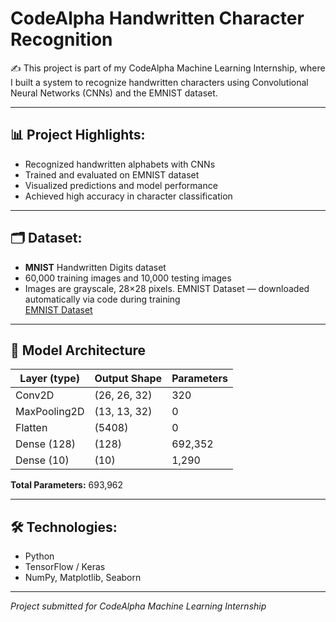 # CodeAlpha Handwritten Character Recognition

✍️ This project is part of my CodeAlpha Machine Learning Internship, where I built a system to recognize handwritten characters using Convolutional Neural Networks (CNNs) and the EMNIST dataset.

---

## 📊 Project Highlights:
- Recognized handwritten alphabets with CNNs
- Trained and evaluated on EMNIST dataset
- Visualized predictions and model performance
- Achieved high accuracy in character classification

---

## 🗂 Dataset:
- **MNIST** Handwritten Digits dataset  
- 60,000 training images and 10,000 testing images  
- Images are grayscale, 28×28 pixels.
EMNIST Dataset — downloaded automatically via code during training  
[EMNIST Dataset](https://www.nist.gov/itl/products-and-services/emnist-dataset)


---

## 🧠 Model Architecture
| Layer (type)   | Output Shape  | Parameters |
|---------------|--------------|------------|
| Conv2D        | (26, 26, 32) | 320        |
| MaxPooling2D  | (13, 13, 32) | 0          |
| Flatten       | (5408)       | 0          |
| Dense (128)   | (128)        | 692,352    |
| Dense (10)    | (10)         | 1,290      |

**Total Parameters:** 693,962

---

## 🛠 Technologies:
- Python
- TensorFlow / Keras
- NumPy, Matplotlib, Seaborn

---

*Project submitted for CodeAlpha Machine Learning Internship*
